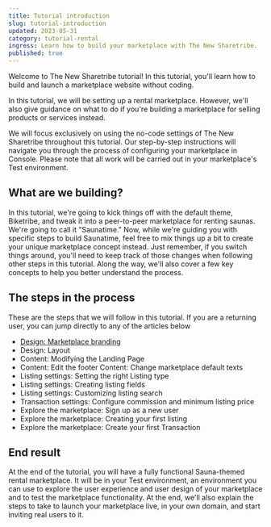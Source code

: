 ```yaml
---
title: Tutorial introduction
slug: tutorial-introduction
updated: 2023-05-31
category: tutorial-rental
ingress: Learn how to build your marketplace with The New Sharetribe.
published: true
---
```


Welcome to The New Sharetribe tutorial! In this tutorial, you'll learn
how to build and launch a marketplace website without coding.

In this tutorial, we will be setting up a rental marketplace. However,
we'll also give guidance on what to do if you're building a marketplace
for selling products or services instead.

We will focus exclusively on using the no-code settings of The New
Sharetribe throughout this tutorial. Our step-by-step instructions will
navigate you through the process of configuring your marketplace in
Console. Please note that all work will be carried out in your
marketplace's Test environment.

## What are we building?

In this tutorial, we're going to kick things off with the default theme,
Biketribe, and tweak it into a peer-to-peer marketplace for renting
saunas. We're going to call it "Saunatime." Now, while we're guiding you
with specific steps to build Saunatime, feel free to mix things up a bit
to create your unique marketplace concept instead. Just remember, if you
switch things around, you'll need to keep track of those changes when
following other steps in this tutorial. Along the way, we'll also cover
a few key concepts to help you better understand the process.

## The steps in the process

These are the steps that we will follow in this tutorial. If you are a
returning user, you can jump directly to any of the articles below

- [Design: Marketplace branding](../basic-configuration-marketplace-layout)
- Design: Layout
- Content: Modifying the Landing Page
- Content: Edit the footer Content: Change marketplace default texts
- Listing settings: Setting the right Listing type
- Listing settings: Creating listing fields
- Listing settings: Customizing listing search
- Transaction settings: Configure commission and minimum listing price
- Explore the marketplace: Sign up as a new user
- Explore the marketplace: Creating your first listing
- Explore the marketplace: Create your first Transaction

## End result

At the end of the tutorial, you will have a fully functional
Sauna-themed rental marketplace. It will be in your Test environment, an
environment you can use to explore the user experience and user design
of your marketplace and to test the marketplace functionality. At the
end, we'll also explain the steps to take to launch your marketplace
live, in your own domain, and start inviting real users to it.
